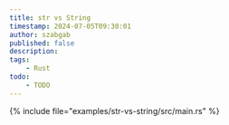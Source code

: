 ```yaml
---
title: str vs String
timestamp: 2024-07-05T09:30:01
author: szabgab
published: false
description:
tags:
    - Rust
todo:
    - TODO
---
```


{% include file="examples/str-vs-string/src/main.rs" %}


